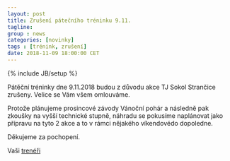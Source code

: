 ```yaml
---
layout: post
title: Zrušení pátečního tréninku 9.11.
tagline: 
group : news
categories: [novinky]
tags : [trénink, zrušení]
date: 2018-11-09 18:00:00 CET
---
```

{% include JB/setup %}

Pátěční tréninky dne 9.11.2018 budou z důvodu akce TJ Sokol Strančice zrušeny. Velice se Vám všem omlouváme.

Protože plánujeme prosincové závody Vánoční pohár a následně pak zkoušky na vyšší technické stupně,
náhradu se pokusíme naplánovat jako přípravu na tyto 2 akce a to v rámci nějakého víkendovédo dopoledne.

Děkujeme za pochopení.

Vaši [trenéři](/treneri)
